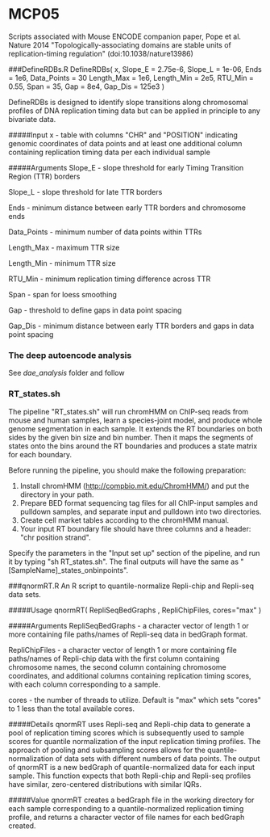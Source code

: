 MCP05
=====
Scripts associated with Mouse ENCODE companion paper, Pope et al. Nature 2014 "Topologically-associating domains are stable units of replication-timing regulation" (doi:10.1038/nature13986)

###DefineRDBs.R
    DefineRDBs( x, Slope_E = 2.75e-6, Slope_L = 1e-06, Ends = 1e6, Data_Points = 30
                Length_Max = 1e6, Length_Min = 2e5, RTU_Min = 0.55, Span = 35,
                Gap = 8e4, Gap_Dis = 125e3 )

DefineRDBs is designed to identify slope transitions along chromosomal profiles of DNA replication timing data but can be applied in principle to any bivariate data.

#####Input
x  -  table with columns "CHR" and "POSITION" indicating genomic coordinates of data points and at least one additional column containing replication timing data per each individual sample

#####Arguments
Slope_E  -  slope threshold for early Timing Transition Region (TTR) borders

Slope_L  -  slope threshold for late TTR borders

Ends  -  minimum distance between early TTR borders and chromosome ends

Data_Points  -  minimum number of data points within TTRs

Length_Max  -  maximum TTR size

Length_Min  -  minimum TTR size

RTU_Min  -  minimum replication timing difference across TTR

Span  -  span for loess smoothing

Gap  -  threshold to define gaps in data point spacing

Gap_Dis  -  minimum distance between early TTR borders and gaps in data point spacing

### The deep autoencode analysis
See *dae_analysis* folder and follow

### RT_states.sh
The pipeline "RT_states.sh" will run chromHMM on ChIP-seq reads from mouse and human samples, learn a species-joint model, and produce whole genome segmentation in each sample. It extends the RT boundaries on both sides by the given bin size and bin number. Then it maps the segments of states onto the bins around the RT boundaries and produces a state matrix for each boundary.

Before running the pipeline, you should make the following preparation:
1. Install chromHMM (http://compbio.mit.edu/ChromHMM/) and put the directory in your path.
2. Prepare BED format sequencing tag files for all ChIP-input samples and pulldown samples, and separate input and pulldown into two directories. 
3. Create cell market tables according to the chromHMM manual.
4. Your input RT boundary file should have three columns and a header: "chr position strand".

Specify the parameters in the "Input set up" section of the pipeline, and run it by typing "sh RT_states.sh". The final outputs will have the same as "[SampleName]_states_onbinpoints".

###qnormRT.R
An R script to quantile-normalize Repli-chip and Repli-seq data sets.

#####Usage
    qnormRT( RepliSeqBedGraphs , RepliChipFiles, cores="max" )

#####Arguments
RepliSeqBedGraphs - a character vector of length 1 or more containing file paths/names of Repli-seq data in bedGraph format.

RepliChipFiles - a character vector of length 1 or more containing file paths/names of Repli-chip data with the first column containing chromosome names, the second column containing chromosome coordinates, and additional columns containing replication timing scores, with each column corresponding to a sample.

cores - the number of threads to utilize. Default is "max" which sets "cores" to 1 less than the total available cores.

#####Details
qnormRT uses Repli-seq and Repli-chip data to generate a pool of replication timing scores which is subsequently used to sample scores for quantile normalization of the input replication timing profiles. The approach of pooling and subsampling scores allows for the quantile-normalization of data sets with different numbers of data points. The output of qnormRT is a new bedGraph of quantile-normalized data for each input sample. This function expects that both Repli-chip and Repli-seq profiles have similar, zero-centered distributions with similar IQRs.

#####Value
qnormRT creates a bedGraph file in the working directory for each sample corresponding to a quantile-normalized replication timing profile, and returns a character vector of file names for each bedGraph created.
